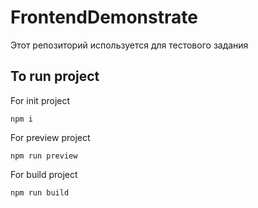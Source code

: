 # FrontendDemonstrate

Этот репозиторий используется для тестового задания

## To run project
For init project
```console
npm i
```
For preview project
```console
npm run preview
```
For build project
```console
npm run build
```